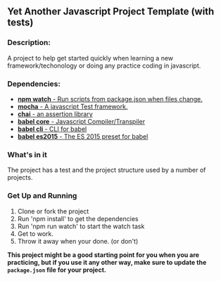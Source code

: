 ## Yet Another Javascript Project Template (with tests)

### Description:
A project to help get started quickly when learning a new framework/techonology or doing any practice coding in javascript. 

### Dependencies:
- [**npm watch** - Run scripts from package.json when files change.](https://www.npmjs.com/package/npm-watch)
- [**mocha** - A javascript Test framework.](https://www.npmjs.com/package/mocha)
- [**chai** - an assertion library](https://www.npmjs.com/package/chai)
- [**babel core** - Javascript Compiler/Transpiler](https://www.npmjs.com/package/babel-core)
- [**babel cli** - CLI for babel](https://www.npmjs.com/package/babel-cli)
- [**babel es2015** - The ES 2015 preset for babel](https://www.npmjs.com/package/babel-preset-es2015)

### What's in it
The project has a test and the project structure used by a number of projects.

### Get Up and Running
1. Clone or fork the project
1. Run 'npm install' to get the dependencies
1. Run 'npm run watch' to start the watch task
1. Get to work.
1. Throw it away when your done. (or don't)

__This project might be a good starting point for you when you are practicing, but if you use it any other way, make sure to update the `package.json` file for your project.__
